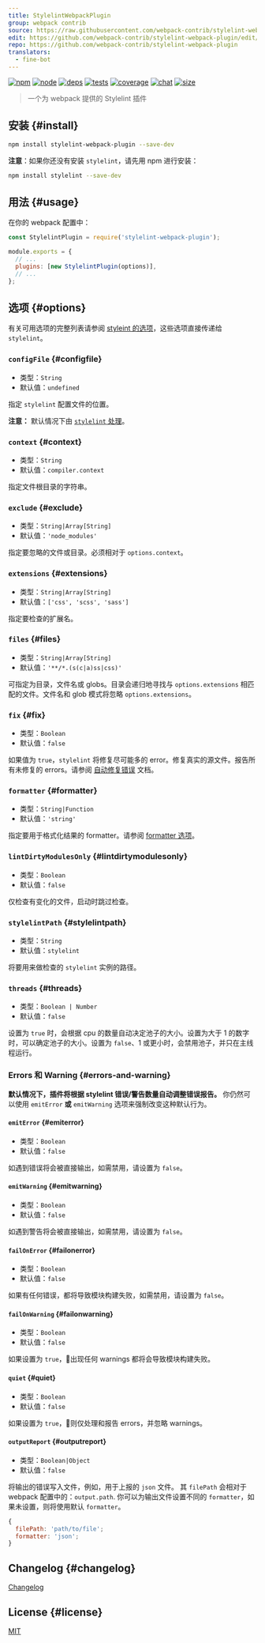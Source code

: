```yaml
---
title: StylelintWebpackPlugin
group: webpack contrib
source: https://raw.githubusercontent.com/webpack-contrib/stylelint-webpack-plugin/master/README.md
edit: https://github.com/webpack-contrib/stylelint-webpack-plugin/edit/master/README.md
repo: https://github.com/webpack-contrib/stylelint-webpack-plugin
translators:
  - fine-bot
---
```



[![npm][npm]][npm-url]
[![node][node]][node-url]
[![deps][deps]][deps-url]
[![tests][tests]][tests-url]
[![coverage][cover]][cover-url]
[![chat][chat]][chat-url]
[![size][size]][size-url]



> 一个为 webpack 提供的 Stylelint 插件

## 安装 {#install}

```bash
npm install stylelint-webpack-plugin --save-dev
```

**注意**：如果你还没有安装 `stylelint`，请先用 npm 进行安装：

```bash
npm install stylelint --save-dev
```

## 用法 {#usage}

在你的 webpack 配置中：

```js
const StylelintPlugin = require('stylelint-webpack-plugin');

module.exports = {
  // ...
  plugins: [new StylelintPlugin(options)],
  // ...
};
```

## 选项 {#options}

有关可用选项的完整列表请参阅 [styleint 的选项](http://stylelint.io/user-guide/node-api/#options)，这些选项直接传递给 `stylelint`。

### `configFile` {#configfile}

- 类型：`String`
- 默认值：`undefined`

指定 `stylelint` 配置文件的位置。

**注意：** 默认情况下由 [`stylelint` 处理](http://stylelint.io/user-guide/configuration/)。

### `context` {#context}

- 类型：`String`
- 默认值：`compiler.context`

指定文件根目录的字符串。

### `exclude` {#exclude}

- 类型：`String|Array[String]`
- 默认值：`'node_modules'`

指定要忽略的文件或目录。必须相对于 `options.context`。

### `extensions` {#extensions}

- 类型：`String|Array[String]`
- 默认值：`['css', 'scss', 'sass']`

指定要检查的扩展名。

### `files` {#files}

- 类型：`String|Array[String]`
- 默认值：`'**/*.(s(c|a)ss|css)'`

可指定为目录，文件名或 globs。目录会递归地寻找与 `options.extensions` 相匹配的文件。文件名和 glob 模式将忽略 `options.extensions`。

### `fix` {#fix}

- 类型：`Boolean`
- 默认值：`false`

如果值为 `true`，`stylelint` 将修复尽可能多的 error。修复真实的源文件。报告所有未修复的 errors。请参阅 [自动修复错误](https://stylelint.io/user-guide/cli#autofixing-errors) 文档。

### `formatter` {#formatter}

- 类型：`String|Function`
- 默认值：`'string'`

指定要用于格式化结果的 formatter。请参阅 [formatter 选项](https://stylelint.io/user-guide/node-api#formatter)。

### `lintDirtyModulesOnly` {#lintdirtymodulesonly}

- 类型：`Boolean`
- 默认值：`false`

仅检查有变化的文件，启动时跳过检查。

### `stylelintPath` {#stylelintpath}

- 类型：`String`
- 默认值：`stylelint`

将要用来做检查的 `stylelint` 实例的路径。

### `threads` {#threads}

- 类型：`Boolean | Number`
- 默认值：`false`

设置为 `true` 时，会根据 cpu 的数量自动决定池子的大小。设置为大于 1 的数字时，可以确定池子的大小。设置为 `false`、1 或更小时，会禁用池子，并只在主线程运行。

### Errors 和 Warning {#errors-and-warning}

**默认情况下，插件将根据 stylelint 错误/警告数量自动调整错误报告。**
你仍然可以使用 `emitError` **或** `emitWarning` 选项来强制改变这种默认行为。

#### `emitError` {#emiterror}

- 类型：`Boolean`
- 默认值：`false`

如遇到错误将会被直接输出，如需禁用，请设置为 `false`。

#### `emitWarning` {#emitwarning}

- 类型：`Boolean`
- 默认值：`false`

如遇到警告将会被直接输出，如需禁用，请设置为 `false`。

#### `failOnError` {#failonerror}

- 类型：`Boolean`
- 默认值：`false`

如果有任何错误，都将导致模块构建失败，如需禁用，请设置为 `false`。

#### `failOnWarning` {#failonwarning}

- 类型：`Boolean`
- 默认值：`false`

如果设置为 `true`，出现任何 warnings 都将会导致模块构建失败。

#### `quiet` {#quiet}

- 类型：`Boolean`
- 默认值：`false`

如果设置为 `true`，则仅处理和报告 errors，并忽略 warnings。

#### `outputReport` {#outputreport}

- 类型：`Boolean|Object`
- 默认值：`false`

将输出的错误写入文件，例如，用于上报的 `json` 文件。
其 `filePath` 会相对于 webpack 配置中的：`output.path`.
你可以为输出文件设置不同的 `formatter`，如果未设置，则将使用默认 `formatter`。

```js
{
  filePath: 'path/to/file';
  formatter: 'json';
}
```

## Changelog {#changelog}

[Changelog](https://github.com/webpack-contrib/stylelint-webpack-plugin/blob/master/CHANGELOG.md)

## License {#license}

[MIT](https://github.com/webpack-contrib/stylelint-webpack-plugin/blob/master/LICENSE)

[npm]: https://img.shields.io/npm/v/stylelint-webpack-plugin.svg
[npm-url]: https://npmjs.com/package/stylelint-webpack-plugin
[node]: https://img.shields.io/node/v/stylelint-webpack-plugin.svg
[node-url]: https://nodejs.org
[deps]: https://david-dm.org/webpack-contrib/stylelint-webpack-plugin.svg
[deps-url]: https://david-dm.org/webpack-contrib/stylelint-webpack-plugin
[tests]: https://github.com/webpack-contrib/stylelint-webpack-plugin/workflows/stylelint-webpack-plugin/badge.svg
[tests-url]: https://github.com/webpack-contrib/stylelint-webpack-plugin/actions
[cover]: https://codecov.io/gh/webpack-contrib/stylelint-webpack-plugin/branch/master/graph/badge.svg
[cover-url]: https://codecov.io/gh/webpack-contrib/stylelint-webpack-plugin
[chat]: https://badges.gitter.im/webpack/webpack.svg
[chat-url]: https://gitter.im/webpack/webpack
[size]: https://packagephobia.now.sh/badge?p=stylelint-webpack-plugin
[size-url]: https://packagephobia.now.sh/result?p=stylelint-webpack-plugin
